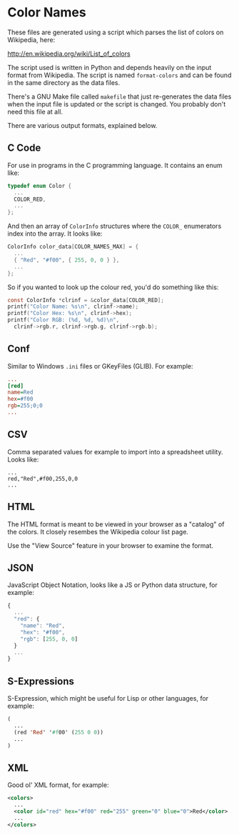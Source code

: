 Color Names
===========

These files are generated using a script which parses the list of colors
on Wikipedia, here:

  http://en.wikipedia.org/wiki/List_of_colors

The script used is written in Python and depends heavily on the
input format from Wikipedia. The script is named `format-colors` and can be found in the
same directory as the data files.

There's a GNU Make file called `makefile` that just re-generates the data
files when the input file is updated or the script is changed. You probably
don't need this file at all.

There are various output formats, explained below.

C Code
------

For use in programs in the C programming language. It contains an enum like:

```c
typedef enum Color {
  ...
  COLOR_RED,
  ...
};
```

And then an array of `ColorInfo` structures where the `COLOR_` enumerators
index into the array. It looks like:

```c
ColorInfo color_data[COLOR_NAMES_MAX] = {
  ...
  { "Red", "#f00", { 255, 0, 0 } },
  ...
};
```

So if you wanted to look up the colour red, you'd do something like this:

```c
const ColorInfo *clrinf = &color_data[COLOR_RED];
printf("Color Name: %s\n", clrinf->name);
printf("Color Hex: %s\n", clrinf->hex);
printf("Color RGB: (%d, %d, %d)\n",
  clrinf->rgb.r, clrinf->rgb.g, clrinf->rgb.b);
```

Conf
----

Similar to Windows `.ini` files or GKeyFiles (GLIB). For example:

```ini
...
[red]
name=Red
hex=#f00
rgb=255;0;0
...
```

CSV
---

Comma separated values for example to import into a spreadsheet utility.
Looks like:

```csv
...
red,"Red",#f00,255,0,0
...
```

HTML
----

The HTML format is meant to be viewed in your browser as a "catalog" of the
colors. It closely resembes the Wikipedia colour list page.

Use the "View Source" feature in your browser to examine the format.

JSON
----

JavaScript Object Notation, looks like a JS or Python data structure, for
example:

```js
{
  ...
  "red": {
    "name": "Red",
    "hex": "#f00",
    "rgb": [255, 0, 0]
  }
  ...
}
```

S-Expressions
-------------

S-Expression, which might be useful for Lisp or other languages, for example:

```lisp
(
  ...
  (red 'Red' '#f00' (255 0 0))
  ...
)
```

XML
---

Good ol' XML format, for example:

```xml
<colors>
  ...
  <color id="red" hex="#f00" red="255" green="0" blue="0">Red</color>
  ...
</colors>
```
